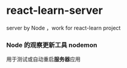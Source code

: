 # react-learn-server
server by Node ，work for react-learn project

### Node 的观察更新工具 nodemon
用于测试或自动重启**服务器**应用